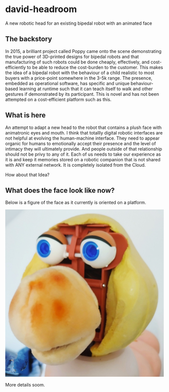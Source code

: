 # david-headroom
A new robotic head for an existing bipedal robot with an animated face

## The backstory

In 2015, a brilliant project called Poppy came onto the scene demonstrating the true power of 3D-printed designs for bipedal robots and that manufacturing of such robots could be done cheaply, effectively, and cost-efficiently to be able to reduce the cost-burden to the customer. This makes the idea of a bipedal robot with the behaviour of a child realistic to most buyers with a price-point somewhere in the 3-5k range. The presence, embedded as operational software, has specific and unique behaviour-based learning at runtime such that it can teach itself to walk and other gestures if demonstrated by its participant. This is novel and has not been attempted on a cost-efficient platform such as this.

## What is here

An attempt to adapt a new head to the robot that contains a plush face with animatronic eyes and mouth. I think that totallly digital robotic interfaces are not helpful at evolving the human-machine interface. They need to appear organic for humans to emotionally accept their presence and the level of intimacy they will ultimately provide. And people outside of that relationship should not be privy to any of it. Each of us needs to take our experience as it is and keep it memories stored on a robotic companion that is not shared with ANY external network. It is completely isolated from the Cloud.

How about that Idea?

## What does the face look like now?

Below is a figure of the face as it currently is oriented on a platform.

![Animated face today](/details/animated-face.jpg "Necessary-face")

More details soom.
